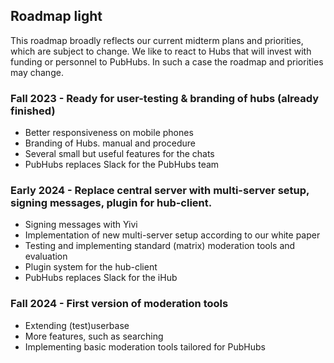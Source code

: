 ## Roadmap light

This roadmap broadly reflects our current midterm plans and priorities, which are subject to change. We like to react to Hubs that will invest with funding or personnel to PubHubs. In such a case the roadmap and priorities may change.


### Fall 2023 - Ready for user-testing & branding of hubs (already finished)

- Better responsiveness on mobile phones
- Branding of Hubs. manual and procedure
- Several small but useful features for the chats
- PubHubs replaces Slack for the PubHubs team


### Early 2024 - Replace central server with multi-server setup, signing messages, plugin for hub-client.

- Signing messages with Yivi
- Implementation of new multi-server setup according to our white paper
- Testing and implementing standard (matrix) moderation tools and evaluation
- Plugin system for the hub-client
- PubHubs replaces Slack for the iHub

### Fall 2024 - First version of moderation tools

- Extending (test)userbase
- More features, such as searching
- Implementing basic moderation tools tailored for PubHubs
